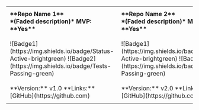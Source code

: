 <table>
  <tr>
    <td style="width: 50%; padding: 10px; vertical-align: top; font-weight: bold;">**Repo Name 1**<br>*(Faded description)* MVP: **Yes**</td>
    <td style="width: 50%; padding: 10px; vertical-align: top; font-weight: bold;">**Repo Name 2**<br>*(Faded description)* MVP: **Yes**</td>
  </tr>
  <tr>
    <td style="width: 50%; padding: 10px; vertical-align: top;">
      ![Badge1](https://img.shields.io/badge/Status-Active-brightgreen) ![Badge2](https://img.shields.io/badge/Tests-Passing-green)
    </td>
    <td style="width: 50%; padding: 10px; vertical-align: top;">
      ![Badge1](https://img.shields.io/badge/Status-Active-brightgreen) ![Badge2](https://img.shields.io/badge/Tests-Passing-green)
    </td>
  </tr>
  <tr>
    <td style="width: 50%; padding: 10px; vertical-align: top;">**Version:** v1.0 **Links:** [GitHub](https://github.com)</td>
    <td style="width: 50%; padding: 10px; vertical-align: top;">**Version:** v2.0 **Links:** [GitHub](https://github.com)</td>
  </tr>
</table>
